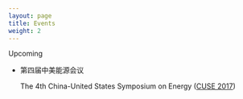 ```yaml
---
layout: page
title: Events
weight: 2
---
```


Upcoming

- 第四届中美能源会议

  The 4th China-United States Symposium on Energy ([CUSE 2017][CUSE2017])

[CUSE2017]: http://cuse2017.shu.edu.cn/Default.aspx
